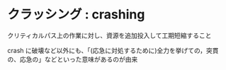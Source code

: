 # クラッシング : crashing

クリティカルパス上の作業に対し、資源を追加投入して工期短縮すること

crash に破壊など以外にも、「(応急に対処するために)全力を挙げての，突貫の、応急の」などといった意味があるのが由来
